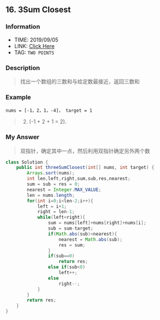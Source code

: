 ## 16. 3Sum Closest

### Information
* TIME: 2019/09/05
* LINK: [Click Here](https://leetcode-cn.com/problems/3sum-closest/submissions/)
* TAG: `TWO POINTS`

### Description
> 找出一个数组的三数和与给定数最接近，返回三数和

### Example
```text
nums = [-1，2，1，-4]， target = 1
```
> 2. (-1 + 2 + 1 = 2).

### My Answer
> 双指针，确定其中一点，然后利用双指针确定另外两个数
```java
class Solution {
    public int threeSumClosest(int[] nums, int target) {
        Arrays.sort(nums);
        int len,left,right,sum,sub,res,nearest;
        sum = sub = res = 0;
        nearest = Integer.MAX_VALUE;
        len = nums.length;
        for(int i=0;i<len-2;i++){
            left = i+1;
            right = len-1;
            while(left<right){
                sum = nums[left]+nums[right]+nums[i];
                sub = sum-target;
                if(Math.abs(sub)<nearest){
                    nearest = Math.abs(sub);
                    res = sum;
                }
                if(sub==0)
                    return res;
                else if(sub<0)
                    left++;
                else
                    right--;
            }
        }
        return res;
    }
}
```

